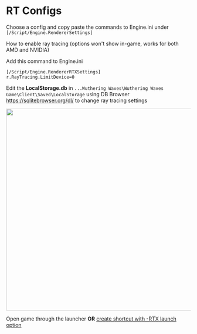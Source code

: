 # RT Configs

Choose a config and copy paste the commands to Engine.ini under ``[/Script/Engine.RendererSettings]``

How to enable ray tracing (options won't show in-game, works for both AMD and NVIDIA)

Add this command to Engine.ini
```
[/Script/Engine.RendererRTXSettings]
r.RayTracing.LimitDevice=0
```
Edit the **LocalStorage.db** in ``...Wuthering Waves\Wuthering Waves Game\Client\Saved\LocalStorage`` using DB Browser https://sqlitebrowser.org/dl/ to change ray tracing settings

[<img src="https://i.imgur.com/79bT125.png" style="width: 550px; height: auto;">](https://i.imgur.com/79bT125.png)

Open game through the launcher **OR** [create shortcut with -RTX launch option](https://github.com/AlteriaX/WuWa-Configs/blob/main/README.md)